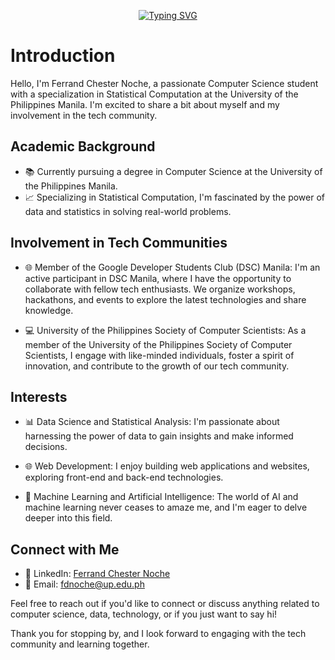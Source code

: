 <div align="center">
  
[![Typing SVG](https://readme-typing-svg.demolab.com?font=Gilroy&weight=700&size=40&pause=1000&color=F7F7F7&width=600&height=60&lines=Hi,+I'm+Ferr+%F0%9F%8C%9F)](https://git.io/typing-svg)

</div>  

# Introduction

Hello, I'm Ferrand Chester Noche, a passionate Computer Science student with a specialization in Statistical Computation at the University of the Philippines Manila. I'm excited to share a bit about myself and my involvement in the tech community.

## Academic Background

- 📚 Currently pursuing a degree in Computer Science at the University of the Philippines Manila.
- 📈 Specializing in Statistical Computation, I'm fascinated by the power of data and statistics in solving real-world problems.

## Involvement in Tech Communities

- 🌐 Member of the Google Developer Students Club (DSC) Manila: I'm an active participant in DSC Manila, where I have the opportunity to collaborate with fellow tech enthusiasts. We organize workshops, hackathons, and events to explore the latest technologies and share knowledge.

- 💻 University of the Philippines Society of Computer Scientists: As a member of the University of the Philippines Society of Computer Scientists, I engage with like-minded individuals, foster a spirit of innovation, and contribute to the growth of our tech community.

## Interests

- 📊 Data Science and Statistical Analysis: I'm passionate about harnessing the power of data to gain insights and make informed decisions.

- 🌐 Web Development: I enjoy building web applications and websites, exploring front-end and back-end technologies.

- 🤖 Machine Learning and Artificial Intelligence: The world of AI and machine learning never ceases to amaze me, and I'm eager to delve deeper into this field.

## Connect with Me

- 🔗 LinkedIn: [Ferrand Chester Noche](https://www.linkedin.com/in/ferrandchesternoche/)
- 📧 Email: fdnoche@up.edu.ph

Feel free to reach out if you'd like to connect or discuss anything related to computer science, data, technology, or if you just want to say hi!

Thank you for stopping by, and I look forward to engaging with the tech community and learning together.
